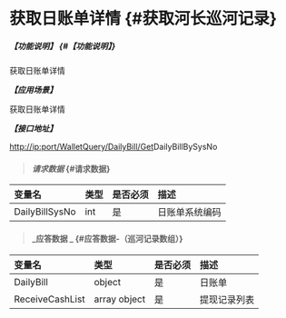 # 获取日账单详情 {#获取河长巡河记录}

##### _【功能说明】_ {#【功能说明】}

获取日账单详情

_**【应用场景】**_

获取日账单详情

_**【接口地址】**_

[http://ip:port/WalletQuery/DailyBill/Get](http://ip:port/HMQuery/PatrolRiver/GetPatrolRivers)DailyBillBySysNo

> #### _请求数据_ {#请求数据}

| 变量名 | 类型 | 是否必须 | 描述 |
| :--- | :--- | :--- | :--- |
| DailyBillSysNo | int | 是 | 日账单系统编码 |

> #### _应答数据 _ {#应答数据-（巡河记录数组）}

| 变量名 | 类型 | 是否必须 | 描述 |
| :--- | :--- | :--- | :--- |
| DailyBill | object | 是 | 日账单 |
| ReceiveCashList | array object | 是 | 提现记录列表 |



